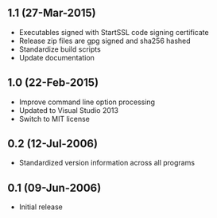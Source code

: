 ## 1.1 (27-Mar-2015)

  * Executables signed with StartSSL code signing certificate
  * Release zip files are gpg signed and sha256 hashed
  * Standardize build scripts
  * Update documentation

## 1.0 (22-Feb-2015)

  * Improve command line option processing
  * Updated to Visual Studio 2013
  * Switch to MIT license

## 0.2 (12-Jul-2006)

  * Standardized version information across all programs

## 0.1 (09-Jun-2006)

  * Initial release
